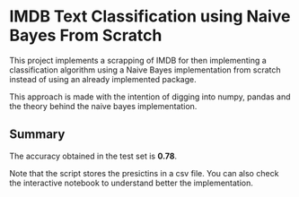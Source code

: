 # IMDB Text Classification using Naive Bayes From Scratch

This project implements a scrapping of IMDB for then implementing a classification algorithm using a Naive Bayes implementation from scratch instead of using an already implemented package.

This approach is made with the intention of digging into numpy, pandas and the theory behind the naive bayes implementation.

## Summary

The accuracy obtained in the test set is __0.78__.

Note that the script stores the presictins in a csv file. You can also check the interactive notebook to understand better the implementation.
